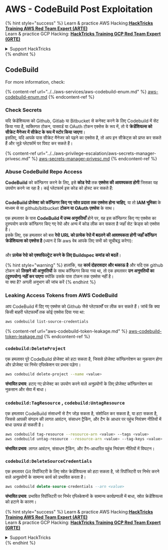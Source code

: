 # AWS - CodeBuild Post Exploitation

{% hint style="success" %}
Learn & practice AWS Hacking:<img src="../../../../.gitbook/assets/image (1) (1) (1) (1).png" alt="" data-size="line">[**HackTricks Training AWS Red Team Expert (ARTE)**](https://training.hacktricks.xyz/courses/arte)<img src="../../../../.gitbook/assets/image (1) (1) (1) (1).png" alt="" data-size="line">\
Learn & practice GCP Hacking: <img src="../../../../.gitbook/assets/image (2) (1).png" alt="" data-size="line">[**HackTricks Training GCP Red Team Expert (GRTE)**<img src="../../../../.gitbook/assets/image (2) (1).png" alt="" data-size="line">](https://training.hacktricks.xyz/courses/grte)

<details>

<summary>Support HackTricks</summary>

* Check the [**subscription plans**](https://github.com/sponsors/carlospolop)!
* **Join the** 💬 [**Discord group**](https://discord.gg/hRep4RUj7f) or the [**telegram group**](https://t.me/peass) or **follow** us on **Twitter** 🐦 [**@hacktricks\_live**](https://twitter.com/hacktricks_live)**.**
* **Share hacking tricks by submitting PRs to the** [**HackTricks**](https://github.com/carlospolop/hacktricks) and [**HackTricks Cloud**](https://github.com/carlospolop/hacktricks-cloud) github repos.

</details>
{% endhint %}

## CodeBuild

For more information, check:

{% content-ref url="../../aws-services/aws-codebuild-enum.md" %}
[aws-codebuild-enum.md](../../aws-services/aws-codebuild-enum.md)
{% endcontent-ref %}

### Check Secrets

यदि क्रेडेंशियल्स को Github, Gitlab या Bitbucket से कनेक्ट करने के लिए Codebuild में सेट किया गया है, व्यक्तिगत टोकन, पासवर्ड या OAuth टोकन एक्सेस के रूप में, तो ये **क्रेडेंशियल्स को सीक्रेट मैनेजर में सीक्रेट के रूप में स्टोर किया जाएगा**।\
इसलिए, यदि आपके पास सीक्रेट मैनेजर को पढ़ने का एक्सेस है, तो आप इन सीक्रेट्स को प्राप्त कर सकते हैं और जुड़े प्लेटफॉर्म पर पिवट कर सकते हैं।

{% content-ref url="../../aws-privilege-escalation/aws-secrets-manager-privesc.md" %}
[aws-secrets-manager-privesc.md](../../aws-privilege-escalation/aws-secrets-manager-privesc.md)
{% endcontent-ref %}

### Abuse CodeBuild Repo Access

**CodeBuild** को कॉन्फ़िगर करने के लिए, इसे **कोड रेपो** तक **एक्सेस की आवश्यकता होगी** जिसका यह उपयोग करने जा रहा है। कई प्लेटफार्म इस कोड को होस्ट कर सकते हैं:

<figure><img src="../../../../.gitbook/assets/image (96).png" alt=""><figcaption></figcaption></figure>

**CodeBuild प्रोजेक्ट को कॉन्फ़िगर किए गए स्रोत प्रदाता तक एक्सेस होना चाहिए**, या तो **IAM भूमिका** के माध्यम से या github/bitbucket **टोकन या OAuth एक्सेस** के साथ।

एक हमलावर के पास **CodeBuild में उच्च अनुमतियाँ** होने पर, वह इस कॉन्फ़िगर किए गए एक्सेस का दुरुपयोग करके कॉन्फ़िगर किए गए रेपो और अन्य में कोड लीक कर सकता है जहाँ सेट क्रेड्स को एक्सेस है।\
इसके लिए, एक हमलावर को बस **रेपो URL को प्रत्येक रेपो में बदलने की आवश्यकता होगी जहाँ कॉन्फ़िग क्रेडेंशियल्स को एक्सेस है** (ध्यान दें कि aws वेब आपके लिए सभी को सूचीबद्ध करेगा):

<figure><img src="../../../../.gitbook/assets/image (107).png" alt=""><figcaption></figcaption></figure>

और **प्रत्येक रेपो को एक्सफिल्ट्रेट करने के लिए Buildspec कमांड को बदलें**।

{% hint style="warning" %}
हालांकि, यह **कार्य दोहरावदार और थकाऊ है** और यदि एक github टोकन को **लिखने की अनुमतियों** के साथ कॉन्फ़िगर किया गया था, तो एक हमलावर **उन अनुमतियों का (दुरुपयोग) नहीं कर पाएगा** क्योंकि उसके पास टोकन तक एक्सेस नहीं है।\
या क्या है? अगली अनुभाग की जांच करें
{% endhint %}

### Leaking Access Tokens from AWS CodeBuild

आप CodeBuild में दिए गए एक्सेस को Github जैसे प्लेटफार्मों पर लीक कर सकते हैं। जांचें कि क्या किसी बाहरी प्लेटफार्मों तक कोई एक्सेस दिया गया था:
```bash
aws codebuild list-source-credentials
```
{% content-ref url="aws-codebuild-token-leakage.md" %}
[aws-codebuild-token-leakage.md](aws-codebuild-token-leakage.md)
{% endcontent-ref %}

### `codebuild:DeleteProject`

एक हमलावर पूरे CodeBuild प्रोजेक्ट को हटा सकता है, जिससे प्रोजेक्ट कॉन्फ़िगरेशन का नुकसान होगा और प्रोजेक्ट पर निर्भर एप्लिकेशन पर प्रभाव पड़ेगा।
```bash
aws codebuild delete-project --name <value>
```
**संभावित प्रभाव**: हटाए गए प्रोजेक्ट का उपयोग करने वाले अनुप्रयोगों के लिए प्रोजेक्ट कॉन्फ़िगरेशन का नुकसान और सेवा में बाधा।

### `codebuild:TagResource` , `codebuild:UntagResource`

एक हमलावर CodeBuild संसाधनों से टैग जोड़ सकता है, संशोधित कर सकता है, या हटा सकता है, जिससे आपकी संगठन की लागत आवंटन, संसाधन ट्रैकिंग, और टैग के आधार पर पहुंच नियंत्रण नीतियों में बाधा उत्पन्न हो सकती है।
```bash
aws codebuild tag-resource --resource-arn <value> --tags <value>
aws codebuild untag-resource --resource-arn <value> --tag-keys <value>
```
**संभावित प्रभाव**: लागत आवंटन, संसाधन ट्रैकिंग, और टैग-आधारित पहुंच नियंत्रण नीतियों में विघटन।

### `codebuild:DeleteSourceCredentials`

एक हमलावर Git रिपॉजिटरी के लिए स्रोत क्रेडेंशियल्स को हटा सकता है, जो रिपॉजिटरी पर निर्भर करने वाले अनुप्रयोगों के सामान्य कार्य को प्रभावित करता है।
```sql
aws codebuild delete-source-credentials --arn <value>
```
**संभावित प्रभाव**: प्रभावित रिपॉजिटरी पर निर्भर एप्लिकेशनों के सामान्य कार्यप्रणाली में बाधा, स्रोत क्रेडेंशियल्स को हटाने के कारण।

{% hint style="success" %}
Learn & practice AWS Hacking:<img src="../../../../.gitbook/assets/image (1) (1) (1) (1).png" alt="" data-size="line">[**HackTricks Training AWS Red Team Expert (ARTE)**](https://training.hacktricks.xyz/courses/arte)<img src="../../../../.gitbook/assets/image (1) (1) (1) (1).png" alt="" data-size="line">\
Learn & practice GCP Hacking: <img src="../../../../.gitbook/assets/image (2) (1).png" alt="" data-size="line">[**HackTricks Training GCP Red Team Expert (GRTE)**<img src="../../../../.gitbook/assets/image (2) (1).png" alt="" data-size="line">](https://training.hacktricks.xyz/courses/grte)

<details>

<summary>Support HackTricks</summary>

* Check the [**subscription plans**](https://github.com/sponsors/carlospolop)!
* **Join the** 💬 [**Discord group**](https://discord.gg/hRep4RUj7f) or the [**telegram group**](https://t.me/peass) or **follow** us on **Twitter** 🐦 [**@hacktricks\_live**](https://twitter.com/hacktricks_live)**.**
* **Share hacking tricks by submitting PRs to the** [**HackTricks**](https://github.com/carlospolop/hacktricks) and [**HackTricks Cloud**](https://github.com/carlospolop/hacktricks-cloud) github repos.

</details>
{% endhint %}
